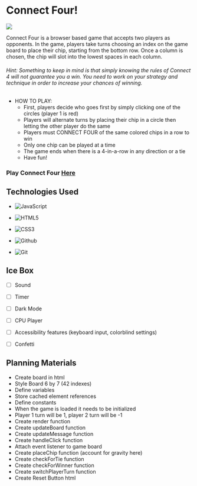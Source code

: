# Connect Four!

![](https://i.imgur.com/FJ8xj5K.png)

Connect Four is a browser based game that accepts two players as opponents. In the game, players take turns choosing an index on the game board to place their chip, starting from the bottom row. Once a column is chosen, the chip will slot into the lowest spaces in each column.


###### Hint: Something to keep in mind is that simply knowing the rules of Connect 4 will not guarantee you a win. You need to work on your strategy and technique in order to increase your chances of winning.

- HOW TO PLAY:
  - First, players decide who goes first by simply clicking one of the circles (player 1 is red) 
  - Players will alternate turns by placing their chip in a circle then letting the other player do the same
  - Players must CONNECT FOUR of the same colored chips in a row to win 
  - Only one chip can be played at a time 
  - The game ends when there is a 4-in-a-row in any direction or a tie
  - Have fun!



### Play Connect Four [**Here**](https://dlittleconnectfour.netlify.app/)

## Technologies Used 

* ![JavaScript](https://img.shields.io/badge/JavaScript-323330?style=for-the-badge&logo=javascript&logoColor=F7DF1E)

* ![HTML5](https://img.shields.io/badge/HTML5-E34F26?style=for-the-badge&logo=html5&logoColor=white)

* ![CSS3](https://img.shields.io/badge/CSS3-1572B6?style=for-the-badge&logo=css3&logoColor=white)

* ![Github](https://img.shields.io/badge/GitHub-100000?style=for-the-badge&logo=github&logoColor=white)

* ![Git](https://img.shields.io/badge/GIT-E44C30?style=for-the-badge&logo=git&logoColor=white)



## Ice Box 

- [ ] Sound
- [ ] Timer
- [ ] Dark Mode
- [ ] CPU Player

- [ ] Accessibility features (keyboard input, colorblind settings)
- [ ] Confetti

## Planning Materials 

- Create board in html
- Style Board 6 by 7 (42 indexes)
- Define variables 
- Store cached element references 
- Define constants 
- When the game is loaded it needs to be initialized
- Player 1 turn will be 1, player 2 turn will be -1 
- Create render function
- Create updateBoard function
- Create updateMessage function
- Create handleClick function
- Attach event listener to game board
- Create placeChip function (account for gravity here)
- Create checkForTie function
- Create checkForWinner function
- Create switchPlayerTurn function
- Create Reset Button html 

